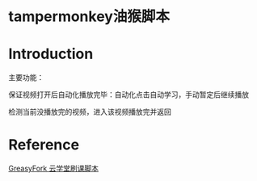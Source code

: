 # tampermonkey油猴脚本

# Introduction
主要功能：

  保证视频打开后自动化播放完毕：自动化点击自动学习，手动暂定后继续播放  
  
  检测当前没播放完的视频，进入该视频播放完并返回  

# Reference
[GreasyFork 云学堂刷课脚本](https://greasyfork.org/zh-CN/scripts/403295-%E4%BA%91%E5%AD%A6%E5%A0%82%E8%87%AA%E5%8A%A8%E5%88%B7%E8%A7%86%E9%A2%91-yunxuetang-cn)
